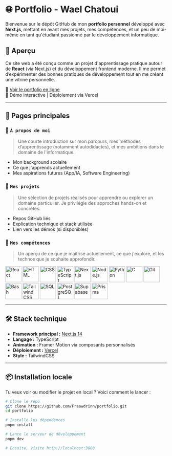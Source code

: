 # 🌐 Portfolio - Wael Chatoui

Bienvenue sur le dépôt GitHub de mon **portfolio personnel** développé avec **Next.js**, mettant en avant mes projets, mes compétences, et un peu de moi-même en tant qu'étudiant passionné par le développement informatique.

## 🚀 Aperçu

Ce site web a été conçu comme un projet d'apprentissage pratique autour de **React** (via Next.js) et du développement frontend moderne. Il me permet d’expérimenter des bonnes pratiques de développement tout en me créant une vitrine personnelle.

🔗 [Voir le portfolio en ligne](https://ton-lien.vercel.app)  
📂 Démo interactive | Déploiement via Vercel

---

## 🧭 Pages principales

### 📄 `À propos de moi`
> Une courte introduction sur mon parcours, mes méthodes d’apprentissage (notamment autodidactes), et mes ambitions dans le domaine de l'informatique.

- Mon background scolaire
- Ce que j'apprends actuellement
- Mes aspirations futures (App/IA, Software Engineering)

### 🚧 `Mes projets`
> Une sélection de projets réalisés pour apprendre ou explorer un domaine particulier. Je privilégie des approches hands-on et concrètes.

- Repos GitHub liés
- Explication technique et stack utilisée
- Lien vers les démos (si disponibles)

### 🧠 `Mes compétences`
> Un aperçu de ce que je maîtrise actuellement, ce que j'explore, et les technos que je souhaite approfondir.

<div style="display: inline;">
  <!-- React -->
  <img src="https://cdn.jsdelivr.net/gh/devicons/devicon@latest/icons/react/react-original.svg" alt="React" width="50" height="50" />
  <!-- HTML -->
  <img src="https://cdn.jsdelivr.net/gh/devicons/devicon@latest/icons/html5/html5-original.svg" alt="HTML" width="50" height="50" />
  <!-- CSS -->
  <img src="https://cdn.jsdelivr.net/gh/devicons/devicon@latest/icons/css3/css3-original.svg" alt="CSS" width="50" height="50" />
  <!-- TypeScript -->
  <img src="https://cdn.jsdelivr.net/gh/devicons/devicon@latest/icons/typescript/typescript-original.svg" alt="TypeScript" width="50" height="50" />
  <!-- Next.js -->
  <img src="https://cdn.jsdelivr.net/gh/devicons/devicon@latest/icons/nextjs/nextjs-original.svg" alt="Next.js" width="50" height="50" />
  <!-- Node.js -->
  <img src="https://cdn.jsdelivr.net/gh/devicons/devicon@latest/icons/nodejs/nodejs-original.svg" alt="Node.js" width="50" height="50" />
  <!-- Python -->
  <img src="https://cdn.jsdelivr.net/gh/devicons/devicon@latest/icons/python/python-original.svg" alt="Python" width="50" height="50" />
  <!-- C -->
  <img src="https://cdn.jsdelivr.net/gh/devicons/devicon@latest/icons/c/c-original.svg" alt="C" width="50" height="50" />
  <!-- Git -->
  <img src="https://cdn.jsdelivr.net/gh/devicons/devicon@latest/icons/git/git-original.svg" alt="Git" width="50" height="50" />
  <!-- Bash -->
  <img src="https://cdn.jsdelivr.net/gh/devicons/devicon@latest/icons/bash/bash-original.svg" alt="Bash" width="50" height="50" />
  <!-- Tailwind CSS -->
  <img src="https://cdn.jsdelivr.net/gh/devicons/devicon@latest/icons/tailwindcss/tailwindcss-original.svg" alt="Tailwind CSS" width="50" height="50" />
  <!-- SQL -->
  <img src="https://cdn.jsdelivr.net/gh/devicons/devicon@latest/icons/mysql/mysql-original.svg" alt="SQL" width="50" height="50" />
  <!-- PostgreSQL -->
  <img src="https://cdn.jsdelivr.net/gh/devicons/devicon@latest/icons/postgresql/postgresql-original.svg" alt="PostgreSQL" width="50" height="50" />
  <!-- Supabase -->
  <img src="https://cdn.jsdelivr.net/gh/devicons/devicon@latest/icons/supabase/supabase-original.svg" alt="Supabase" width="50" height="50" />
  <!-- Prisma -->
  <img src="https://cdn.jsdelivr.net/gh/devicons/devicon@latest/icons/prisma/prisma-original.svg" alt="Prisma" width="50" height="50" />
</div>

---

## 🛠️ Stack technique

- **Framework principal :** [Next.js 14](https://nextjs.org/)
- **Langage :** TypeScript
- **Animation :** Framer Motion via composants personnalisés
- **Déploiement :** [Vercel](https://vercel.com/)
- **Style :** TailwindCSS

---

## 📦 Installation locale

Tu veux voir ou modifier le projet en local ? Voici comment le lancer :

```bash
# Clone le repo
git clone https://github.com/Fraawdrinn/portfolio.git
cd portfolio

# Installe les dépendances
pnpm install

# Lance le serveur de développement
pnpm dev

# Ensuite, visite http://localhost:3000
